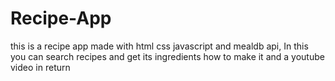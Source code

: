 # Recipe-App
this is a recipe app made with html css javascript and mealdb api, In this you can search recipes and get its ingredients how to make it and a youtube video in return

